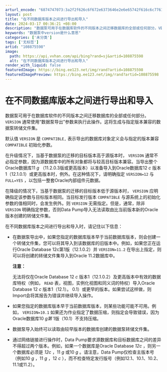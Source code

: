 ```yaml
---
arturl_encode: "6874747073:3a2f2f626c6f672e6373646e2e6e65742f616c6c776179322f:61727469636c652f64657461696c732f313038383735353938"
layout: post
title: "在不同数据库版本之间进行导出和导入"
date: 2024-03-17 00:36:21 +08:00
description: "数据泵可用于在数据库软件的不同版本之间迁移数据库的全部或任何部分。VERSION通常使用“数据泵导出"
keywords: "数据泵中version是什么意思"
categories: ['未分类']
tags: ['无标签']
artid: "108875598"
image:
  path: https://api.vvhan.com/api/bing?rand=sj&artid=108875598
  alt: "在不同数据库版本之间进行导出和导入"
render_with_liquid: false
featuredImage: https://bing.ee123.net/img/rand?artid=108875598
featuredImagePreview: https://bing.ee123.net/img/rand?artid=108875598
---
```


# 在不同数据库版本之间进行导出和导入

数据泵可用于在数据库软件的不同版本之间迁移数据库的全部或任何部分。
`VERSION`
通常使用“数据泵导出”参数来执行此操作。这将生成与指定版本兼容的数据泵转储文件集。

默认值
`VERSION`
是
`COMPATIBLE,`
表示导出的数据库对象定义会与指定的版本兼容
`COMPATIBLE`
初始化参数。

在升级情况下，当基于数据泵的迁移的目标版本高于源版本时，
`VERSION`
通常不必指定参数，因为源数据库中的所有对象都将与较高目标版本兼容。当导出整个Oracle数据库11
*g*
（11.2.0.3版或更高版本）以准备导入到Oracle数据库12
*c*
版本1（12.1.0.1）或更高版本时，例外。在这种情况下，请明确指定
`VERSION=12`
与
`FULL=YES`
，以包括一整套Oracle内部组件元数据。

在降级的情况下，当基于数据泵的迁移的目标版本低于源版本时，
`VERSION`
应明确指定该参数与目标版本相同。当目标发行版本
`COMPATIBLE`
与源系统上的初始化参数的值相同时，会发生例外。则
`VERSION`
无需指定。但是，通常，除非
`VERSION`
明确指定参数，否则Data Pump导入无法读取由比当前版本新的Oracle版本创建的转储文件集。

在不同数据库版本之间进行导出和导入时，请记住以下信息：

* 在数据泵导出中，如果您指定的数据库版本早于当前数据库版本，则会创建一个转储文件集，您可以将其导入到该数据库的旧版本中。例如，如果您正在运行Oracle Database 12c第1版（12.1.0.2）并
  `VERSION=11.2`
  在导出上指定，则可以将创建的转储文件集导入到Oracle 11.2数据库中。

  **注意：**

  无法将仅在Oracle Database 12
  *c*
  版本1（12.1.0.2）及更高版本中有效的数据库特权（例如，
  `READ`
  表，视图，实例化视图和同义词的特权）导入Oracle Database 12
  *c*
  版本1（12.1）。 0.1）或更早的版本。如果尝试这样做，则Import会将其报告为错误并继续导入操作。
* 如果您指定的数据库版本早于当前数据库版本，则某些功能可能不可用。例如，
  `VERSION=10.1`
  如果还为作业指定了数据压缩，则指定会导致错误，因为Oracle数据库10
  *g第*
  1版（10.1）不支持压缩。
* 数据泵导入始终可以读取由较早版本的数据库创建的数据泵转储文件集。
* 通过网络链接进行操作时，Data Pump要求源数据库和目标数据库之间的差异不得超过两个版本。例如，如果一个数据库是Oracle Database
  *12c*
  ，则另一个数据库必须是
  *12c*
  ，11
  *g*
  或10
  *g*
  。请注意，Data Pump仅检查主版本号（例如10
  *g*
  ，11
  *g*
  ，12
  *c*
  ），而不检查特定发行版号（例如12.1、10.1、10.2、11.1或11.2）。